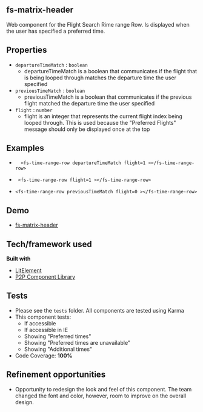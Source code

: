 ## fs-matrix-header

Web component for the Flight Search Rime range Row. Is displayed when the user has specified a preferred time.

## Properties
- `departureTimeMatch` : `boolean`
    - departureTimeMatch is a boolean that communicates if the flight that is being looped through matches the departure time the user specified
- `previousTimeMatch` : `boolean`
    - previousTimeMatch is a boolean that communicates if the previous flight matched the departure time the user specified
- `flight` : `number`
    - flight is an integer that represents the current flight index being looped through. This is used because the "Preferred Flights" message should only be displayed once at the top 

## Examples

- ```
    <fs-time-range-row departureTimeMatch flight=1 ></fs-time-range-row>
- ```
   <fs-time-range-row flight=1 ></fs-time-range-row>
- ```
  <fs-time-range-row previousTimeMatch flight=0 ></fs-time-range-row>
   ```

 
## Demo
- [fs-matrix-header](https://componentlibrary-prod-aks.westus2.cloudapp.azure.com/demo/fs-matrix-header)


## Tech/framework used

<b>Built with</b>
- [LitElement](https://lit-element.polymer-project.org/)
- [P2P Component Library](https://componentlibrary-prod-aks.westus2.cloudapp.azure.com/)


## Tests
- Please see the `tests` folder. All components are tested using Karma
- This component tests:
  - If accessible
  - If accessible in IE
  - Showing "Preferred times"
  - Showing "Preferred times are unavailable"
  - Showing "Additional times"
- Code Coverage: **100%**

## Refinement opportunities
  - Opportunity to redesign the look and feel of this component. The team changed the font and color, however, room to improve on the overall design.
